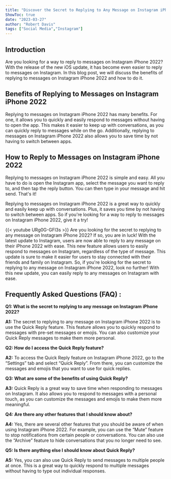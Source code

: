 ```yaml
---
title: "Discover the Secret to Replying to Any Message on Instagram iPhone 2022!"
ShowToc: true 
date: "2023-03-27"
author: "Robert Davis" 
tags: ["Social Media","Instagram"]
---
```

## Introduction

Are you looking for a way to reply to messages on Instagram iPhone 2022? With the release of the new iOS update, it has become even easier to reply to messages on Instagram. In this blog post, we will discuss the benefits of replying to messages on Instagram iPhone 2022 and how to do it. 

## Benefits of Replying to Messages on Instagram iPhone 2022

Replying to messages on Instagram iPhone 2022 has many benefits. For one, it allows you to quickly and easily respond to messages without having to open the app. This makes it easier to keep up with conversations, as you can quickly reply to messages while on the go. Additionally, replying to messages on Instagram iPhone 2022 also allows you to save time by not having to switch between apps. 

## How to Reply to Messages on Instagram iPhone 2022

Replying to messages on Instagram iPhone 2022 is simple and easy. All you have to do is open the Instagram app, select the message you want to reply to, and then tap the reply button. You can then type in your message and hit send. That's it! 

Replying to messages on Instagram iPhone 2022 is a great way to quickly and easily keep up with conversations. Plus, it saves you time by not having to switch between apps. So if you're looking for a way to reply to messages on Instagram iPhone 2022, give it a try!

{{< youtube URg0G-GFl3s >}} 
Are you looking for the secret to replying to any message on Instagram iPhone 2022? If so, you are in luck! With the latest update to Instagram, users are now able to reply to any message on their iPhone 2022 with ease. This new feature allows users to easily respond to messages on Instagram, regardless of the type of message. This update is sure to make it easier for users to stay connected with their friends and family on Instagram. So, if you're looking for the secret to replying to any message on Instagram iPhone 2022, look no further! With this new update, you can easily reply to any messages on Instagram with ease.

## Frequently Asked Questions (FAQ) :
**Q1: What is the secret to replying to any message on Instagram iPhone 2022?**

**A1:** The secret to replying to any message on Instagram iPhone 2022 is to use the Quick Reply feature. This feature allows you to quickly respond to messages with pre-set messages or emojis. You can also customize your Quick Reply messages to make them more personal.

**Q2: How do I access the Quick Reply feature?**

**A2:** To access the Quick Reply feature on Instagram iPhone 2022, go to the “Settings” tab and select “Quick Reply”. From there, you can customize the messages and emojis that you want to use for quick replies.

**Q3: What are some of the benefits of using Quick Reply?**

**A3:** Quick Reply is a great way to save time when responding to messages on Instagram. It also allows you to respond to messages with a personal touch, as you can customize the messages and emojis to make them more meaningful.

**Q4: Are there any other features that I should know about?**

**A4:** Yes, there are several other features that you should be aware of when using Instagram iPhone 2022. For example, you can use the “Mute” feature to stop notifications from certain people or conversations. You can also use the “Archive” feature to hide conversations that you no longer need to see.

**Q5: Is there anything else I should know about Quick Reply?**

**A5:** Yes, you can also use Quick Reply to send messages to multiple people at once. This is a great way to quickly respond to multiple messages without having to type out individual responses.


